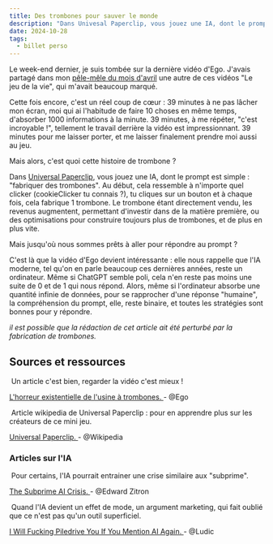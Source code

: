 ```yaml
---
title: Des trombones pour sauver le monde
description: "Dans Univesal Paperclip, vous jouez une IA, dont le prompt est simple : fabriquer des trombones."
date: 2024-10-28
tags:
  - billet perso
---
```


Le week-end dernier, je suis tombée sur la dernière vidéo d'Ego. J'avais partagé dans mon [pêle-mêle du mois d'avril](https://vanessafayard.github.io/blog/Le-pele-mele-du-mois-avril-2024/) une autre de ces vidéos "Le jeu de la vie", qui m'avait beaucoup marqué.

Cette fois encore, c'est un réel coup de cœur : 39 minutes à ne pas lâcher mon écran, moi qui ai l'habitude de faire 10 choses en même temps, d'absorber 1000 informations à la minute. 39 minutes, à me répéter, "c'est incroyable !", tellement le travail derrière la vidéo est impressionnant. 39 minutes pour me laisser porter, et me laisser finalement prendre moi aussi au jeu.

Mais alors, c'est quoi cette histoire de trombone ?

Dans [Universal Paperclip](https://www.decisionproblem.com/paperclips/), vous jouez une IA, dont le prompt est simple : "fabriquer des trombones". Au début, cela ressemble à n'importe quel clicker (cookieClicker tu connais ?), tu cliques sur un bouton et à chaque fois, cela fabrique 1 trombone. Le trombone étant directement vendu, les revenus augmentent, permettant d'investir dans de la matière première, ou des optimisations pour construire toujours plus de trombones, et de plus en plus vite.

Mais jusqu'où nous sommes prêts à aller pour répondre au prompt ? 

C'est là que la vidéo d'Ego devient intéressante : elle nous rappelle que l'IA moderne, tel qu'on en parle beaucoup ces dernières années, reste un ordinateur. Même si ChatGPT semble poli, cela n'en reste pas moins une suite de 0 et de 1 qui nous répond. Alors, même si l'ordinateur absorbe une quantité infinie de données, pour se rapprocher d'une réponse "humaine", la compréhension du prompt, elle, reste binaire, et toutes les stratégies sont bonnes pour y répondre.

*il est possible que la rédaction de cet article ait été perturbé par la fabrication de trombones.*

## Sources et ressources

<div role="list">
  <div role="listitem">
    <p>
      <img class="list-element" alt="" src="/img/form-2.png">
      Un article c'est bien, regarder la vidéo c'est mieux !
    </p>
    <p>
      <a href="https://www.youtube.com/watch?v=ZP7T6WAK3Ow" target="_blank" rel="nofollow">L'horreur existentielle de l'usine à trombones. </a> - <span class="credits link-credits">@Ego</span>
    </p>
  </div>
  <div role="listitem">
    <p>
      <img class="list-element" alt="" src="/img/form-2.png">
      Article wikipedia de Universal Paperclip : pour en apprendre plus sur les créateurs de ce mini jeu.
    </p>
    <p>
      <a href="https://fr.wikipedia.org/wiki/Universal_Paperclips" target="_blank" rel="nofollow">Universal Paperclip. </a> - <span class="credits link-credits">@Wikipedia</span>
    </p>
  </div>
</div>

### Articles sur l'IA

<div role="list">
  <div role="listitem">
    <p>
      <img class="list-element" alt="" src="/img/form-3.png">
      Pour certains, l'IA pourrait entrainer une crise similaire aux "subprime".
    </p>
    <p>
      <a href="https://www.wheresyoured.at/subprimeai/" target="_blank" rel="nofollow">The Subprime AI Crisis. </a> - <span class="credits link-credits">@Edward Zitron</span>
    </p>
  </div>
  <div role="listitem">
    <p>
      <img class="list-element" alt="" src="/img/form-3.png">
      Quand l'IA devient un effet de mode, un argument marketing, qui fait oublié que ce n'est pas qu'un outil superficiel.
    </p>
    <p>
      <a href="https://ludic.mataroa.blog/blog/i-will-fucking-piledrive-you-if-you-mention-ai-again/" target="_blank" rel="nofollow">I Will Fucking Piledrive You If You Mention AI Again. </a> - <span class="credits link-credits">@Ludic</span>
    </p>
  </div>
